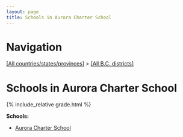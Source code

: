 ```yaml
---
layout: page
title: Schools in Aurora Charter School
---
```

# Navigation

[[All countries/states/provinces]](../..) > [[All B.C. districts]](..)

# Schools in Aurora Charter School

{% include_relative grade.html %}

**Schools:**

- [Aurora Charter School](Aurora_Charter_School.md)
